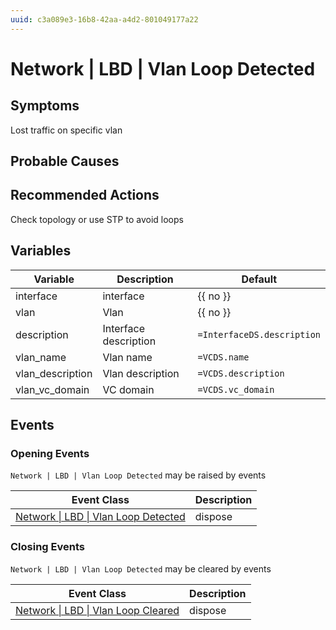 ```yaml
---
uuid: c3a089e3-16b8-42aa-a4d2-801049177a22
---
```

# Network | LBD | Vlan Loop Detected

## Symptoms

Lost traffic on specific vlan

## Probable Causes

## Recommended Actions

Check topology or use STP to avoid loops

## Variables

| Variable         | Description           | Default                    |
| ---------------- | --------------------- | -------------------------- |
| interface        | interface             | {{ no }}                   |
| vlan             | Vlan                  | {{ no }}                   |
| description      | Interface description | `=InterfaceDS.description` |
| vlan_name        | Vlan name             | `=VCDS.name`               |
| vlan_description | Vlan description      | `=VCDS.description`        |
| vlan_vc_domain   | VC domain             | `=VCDS.vc_domain`          |

## Events

### Opening Events
`Network | LBD | Vlan Loop Detected` may be raised by events

| Event Class                                                                                          | Description |
| ---------------------------------------------------------------------------------------------------- | ----------- |
| [Network \| LBD \| Vlan Loop Detected](../event-classes-reference/network/lbd/vlan-loop-detected.md) | dispose     |

### Closing Events
`Network | LBD | Vlan Loop Detected` may be cleared by events

| Event Class                                                                                        | Description |
| -------------------------------------------------------------------------------------------------- | ----------- |
| [Network \| LBD \| Vlan Loop Cleared](../event-classes-reference/network/lbd/vlan-loop-cleared.md) | dispose     |
